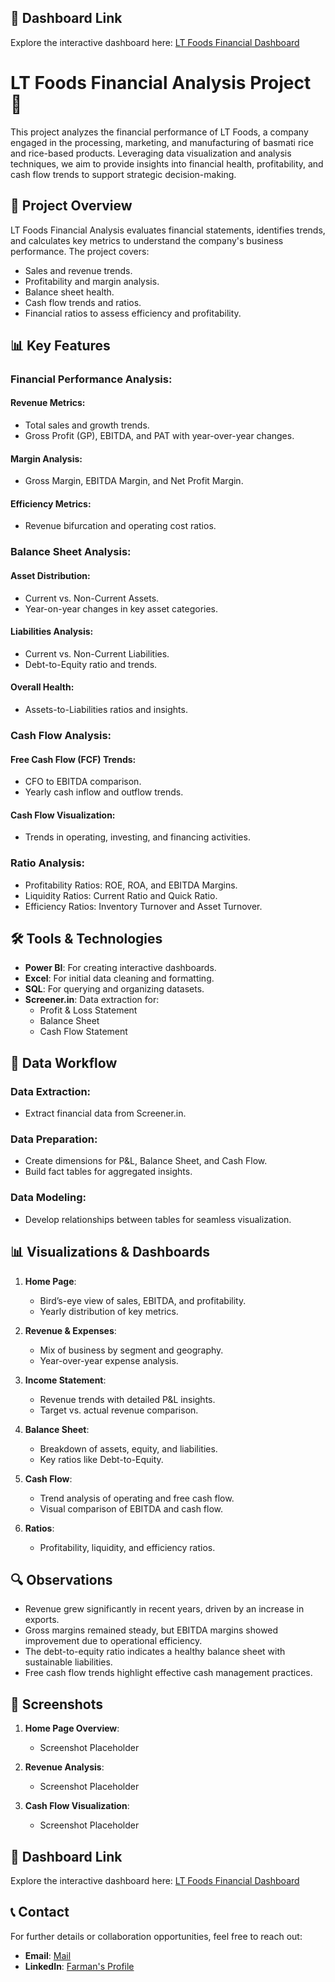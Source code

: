 ## 🔧 Dashboard Link

Explore the interactive dashboard here: [LT Foods Financial Dashboard](https://app.powerbi.com/view?r=eyJrIjoiMjUwZGIyZTktYmI0Yi00ZGM2LTliMmItYjM2ZWJkMzhkNjJhIiwidCI6IjdhZWYzOTEyLWQ2NTAtNDljZi1iMzk3LWFjODJjNDNmODgwMiJ9 )

# LT Foods Financial Analysis Project 🚀

This project analyzes the financial performance of LT Foods, a company engaged in the processing, marketing, and manufacturing of basmati rice and rice-based products. Leveraging data visualization and analysis techniques, we aim to provide insights into financial health, profitability, and cash flow trends to support strategic decision-making.

## 🔬 Project Overview

LT Foods Financial Analysis evaluates financial statements, identifies trends, and calculates key metrics to understand the company's business performance. The project covers:

- Sales and revenue trends.
- Profitability and margin analysis.
- Balance sheet health.
- Cash flow trends and ratios.
- Financial ratios to assess efficiency and profitability.

## 📊 Key Features

### Financial Performance Analysis:

#### Revenue Metrics:
- Total sales and growth trends.
- Gross Profit (GP), EBITDA, and PAT with year-over-year changes.

#### Margin Analysis:
- Gross Margin, EBITDA Margin, and Net Profit Margin.

#### Efficiency Metrics:
- Revenue bifurcation and operating cost ratios.

### Balance Sheet Analysis:

#### Asset Distribution:
- Current vs. Non-Current Assets.
- Year-on-year changes in key asset categories.

#### Liabilities Analysis:
- Current vs. Non-Current Liabilities.
- Debt-to-Equity ratio and trends.

#### Overall Health:
- Assets-to-Liabilities ratios and insights.

### Cash Flow Analysis:

#### Free Cash Flow (FCF) Trends:
- CFO to EBITDA comparison.
- Yearly cash inflow and outflow trends.

#### Cash Flow Visualization:
- Trends in operating, investing, and financing activities.

### Ratio Analysis:
- Profitability Ratios: ROE, ROA, and EBITDA Margins.
- Liquidity Ratios: Current Ratio and Quick Ratio.
- Efficiency Ratios: Inventory Turnover and Asset Turnover.

## 🛠️ Tools & Technologies

- **Power BI**: For creating interactive dashboards.
- **Excel**: For initial data cleaning and formatting.
- **SQL**: For querying and organizing datasets.
- **Screener.in**: Data extraction for:
  - Profit & Loss Statement
  - Balance Sheet
  - Cash Flow Statement

## 🔄 Data Workflow

### Data Extraction:
- Extract financial data from Screener.in.

### Data Preparation:
- Create dimensions for P&L, Balance Sheet, and Cash Flow.
- Build fact tables for aggregated insights.

### Data Modeling:
- Develop relationships between tables for seamless visualization.

## 📊 Visualizations & Dashboards

1. **Home Page**:
   - Bird’s-eye view of sales, EBITDA, and profitability.
   - Yearly distribution of key metrics.

2. **Revenue & Expenses**:
   - Mix of business by segment and geography.
   - Year-over-year expense analysis.

3. **Income Statement**:
   - Revenue trends with detailed P&L insights.
   - Target vs. actual revenue comparison.

4. **Balance Sheet**:
   - Breakdown of assets, equity, and liabilities.
   - Key ratios like Debt-to-Equity.

5. **Cash Flow**:
   - Trend analysis of operating and free cash flow.
   - Visual comparison of EBITDA and cash flow.

6. **Ratios**:
   - Profitability, liquidity, and efficiency ratios.

## 🔍 Observations

- Revenue grew significantly in recent years, driven by an increase in exports.
- Gross margins remained steady, but EBITDA margins showed improvement due to operational efficiency.
- The debt-to-equity ratio indicates a healthy balance sheet with sustainable liabilities.
- Free cash flow trends highlight effective cash management practices.


## 🔔 Screenshots

1. **Home Page Overview**:
   - Screenshot Placeholder

2. **Revenue Analysis**:
   - Screenshot Placeholder

3. **Cash Flow Visualization**:
   - Screenshot Placeholder

## 🔧 Dashboard Link

Explore the interactive dashboard here: [LT Foods Financial Dashboard](https://app.powerbi.com/view?r=eyJrIjoiMjUwZGIyZTktYmI0Yi00ZGM2LTliMmItYjM2ZWJkMzhkNjJhIiwidCI6IjdhZWYzOTEyLWQ2NTAtNDljZi1iMzk3LWFjODJjNDNmODgwMiJ9 )

## 📞 Contact

For further details or collaboration opportunities, feel free to reach out:

- **Email**: [Mail](mailto:md.farman.data@gmail.com)  
- **LinkedIn**: [Farman's Profile](https://www.linkedin.com/in/md-farman-2858a61ab/)  
